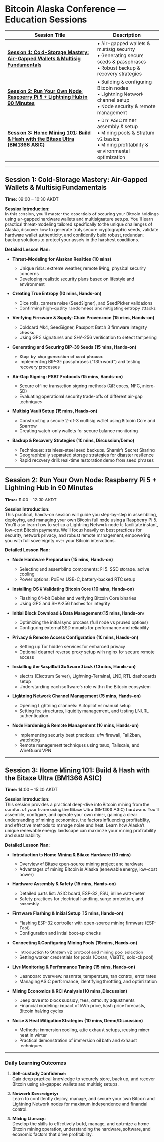# Bitcoin Alaska Conference — Education Sessions

| Session Title | Description |
|---------------|-------------|
| [**Session 1: Cold-Storage Mastery: Air-Gapped Wallets & Multisig Fundamentals**](#session-1-cold-storage-mastery-air-gapped-wallets--multisig-fundamentals) | • Air-gapped wallets & multisig security<br>• Generating secure seeds & passphrases<br>• Robust backup & recovery strategies |
| [**Session 2: Run Your Own Node: Raspberry Pi 5 + Lightning Hub in 90 Minutes**](#session-2-run-your-own-node-raspberry-pi-5--lightning-hub-in-90-minutes) | • Building & configuring Bitcoin nodes<br>• Lightning Network channel setup<br>• Node security & remote management |
| [**Session 3: Home Mining 101: Build & Hash with the Bitaxe Ultra (BM1366 ASIC)**](#session-3-home-mining-101-build--hash-with-the-bitaxe-ultra-bm1366-asic) | • DIY ASIC miner assembly & setup<br>• Mining pools & Stratum v2 basics<br>• Mining profitability & environmental optimization |

---

## Session 1: Cold-Storage Mastery: Air-Gapped Wallets & Multisig Fundamentals  
**Time:** 09:00 – 10:30 AKDT  

**Session Introduction:**  
In this session, you'll master the essentials of securing your Bitcoin holdings using air-gapped hardware wallets and multisignature setups. You'll learn practical threat-modeling tailored specifically to the unique challenges of Alaska, discover how to generate truly secure cryptographic seeds, validate hardware wallet authenticity, and confidently build robust, redundant backup solutions to protect your assets in the harshest conditions.

**Detailed Lesson Plan:**  
- **Threat-Modeling for Alaskan Realities (10 mins)**  
  - Unique risks: extreme weather, remote living, physical security concerns  
  - Developing realistic security plans based on lifestyle and environment  

- **Creating True Entropy (10 mins, Hands-on)**  
  - Dice rolls, camera noise (SeedSigner), and SeedPicker validations  
  - Confirming high-quality randomness and mitigating entropy attacks  

- **Verifying Firmware & Supply-Chain Provenance (15 mins, Hands-on)**  
  - Coldcard Mk4, SeedSigner, Passport Batch 3 firmware integrity checks  
  - Using GPG signatures and SHA-256 verification to detect tampering  

- **Generating and Securing BIP-39 Seeds (15 mins, Hands-on)**  
  - Step-by-step generation of seed phrases  
  - Implementing BIP-39 passphrases ("13th word") and testing recovery processes  

- **Air-Gap Signing: PSBT Protocols (15 mins, Hands-on)**  
  - Secure offline transaction signing methods (QR codes, NFC, micro-SD)  
  - Evaluating operational security trade-offs of different air-gap techniques  

- **Multisig Vault Setup (15 mins, Hands-on)**  
  - Constructing a secure 2-of-3 multisig wallet using Bitcoin Core and Sparrow  
  - Creating watch-only wallets for secure balance monitoring  

- **Backup & Recovery Strategies (10 mins, Discussion/Demo)**  
  - Techniques: stainless-steel seed backups, Shamir’s Secret Sharing  
  - Geographically separated storage strategies for disaster resilience  
  - Rapid recovery drill: real-time restoration demo from seed phrases  

---

## Session 2: Run Your Own Node: Raspberry Pi 5 + Lightning Hub in 90 Minutes  
**Time:** 11:00 – 12:30 AKDT  

**Session Introduction:**  
This practical, hands-on session will guide you step-by-step in assembling, deploying, and managing your own Bitcoin full node using a Raspberry Pi 5. You’ll also learn how to set up a Lightning Network node to facilitate instant, low-cost Bitcoin payments. We’ll focus heavily on best practices for security, network privacy, and robust remote management, empowering you with full sovereignty over your Bitcoin interactions.

**Detailed Lesson Plan:**  
- **Node Hardware Preparation (15 mins, Hands-on)**  
  - Selecting and assembling components: Pi 5, SSD storage, active cooling  
  - Power options: PoE vs USB-C, battery-backed RTC setup  

- **Installing OS & Validating Bitcoin Core (10 mins, Hands-on)**  
  - Flashing 64-bit Debian and verifying Bitcoin Core binaries  
  - Using GPG and SHA-256 hashes for integrity  

- **Initial Block Download & Data Management (15 mins, Hands-on)**  
  - Optimizing the initial sync process (full node vs pruned options)  
  - Configuring external SSD mounts for performance and reliability  

- **Privacy & Remote Access Configuration (10 mins, Hands-on)**  
  - Setting up Tor hidden services for enhanced privacy  
  - Optional clearnet reverse proxy setup with nginx for secure remote access  

- **Installing the RaspiBolt Software Stack (15 mins, Hands-on)**  
  - electrs (Electrum Server), Lightning-Terminal, LND, RTL dashboards setup  
  - Understanding each software's role within the Bitcoin ecosystem  

- **Lightning Network Channel Management (15 mins, Hands-on)**  
  - Opening Lightning channels: Autopilot vs manual setup  
  - Setting fee structures, liquidity management, and testing LNURL authentication  

- **Node Hardening & Remote Management (10 mins, Hands-on)**  
  - Implementing security best practices: ufw firewall, Fail2ban, watchdog  
  - Remote management techniques using tmux, Tailscale, and WireGuard VPN  

---

## Session 3: Home Mining 101: Build & Hash with the Bitaxe Ultra (BM1366 ASIC)  
**Time:** 14:00 – 15:30 AKDT  

**Session Introduction:**  
This session provides a practical deep-dive into Bitcoin mining from the comfort of your home using the Bitaxe Ultra (BM1366 ASIC) hardware. You’ll assemble, configure, and operate your own miner, gaining a clear understanding of mining economics, the factors influencing profitability, and effective methods to manage noise and heat. Learn how Alaska’s unique renewable energy landscape can maximize your mining profitability and sustainability.

**Detailed Lesson Plan:**  
- **Introduction to Home Mining & Bitaxe Hardware (10 mins)**  
  - Overview of Bitaxe open-source mining project and hardware  
  - Advantages of mining Bitcoin in Alaska (renewable energy, low-cost power)  

- **Hardware Assembly & Safety (15 mins, Hands-on)**  
  - Detailed parts list: ASIC board, ESP-32, PSU, inline watt-meter  
  - Safety practices for electrical handling, surge protection, and assembly  

- **Firmware Flashing & Initial Setup (15 mins, Hands-on)**  
  - Flashing ESP-32 controller with open-source mining firmware (ESP-Tool)  
  - Configuration and initial boot-up checks  

- **Connecting & Configuring Mining Pools (15 mins, Hands-on)**  
  - Introduction to Stratum v2 protocol and mining pool selection  
  - Setting worker credentials for pools (Ocean, ViaBTC, solo-ck pool)  

- **Live Monitoring & Performance Tuning (15 mins, Hands-on)**  
  - Dashboard overview: hashrate, temperature, fan control, error rates  
  - Managing ASIC performance, identifying throttling, and optimization  

- **Mining Economics & ROI Analysis (10 mins, Discussion)**  
  - Deep dive into block subsidy, fees, difficulty adjustments  
  - Financial modeling: impact of kWh price, hash price forecasts, Bitcoin halving cycles  

- **Noise & Heat Mitigation Strategies (10 mins, Demo/Discussion)**  
  - Methods: immersion cooling, attic exhaust setups, reusing miner heat in winter  
  - Practical demonstration of immersion oil bath and exhaust techniques  

---

### Daily Learning Outcomes  

1. **Self-custody Confidence:**  
   Gain deep practical knowledge to securely store, back up, and recover Bitcoin using air-gapped wallets and multisig setups.

2. **Network Sovereignty:**  
   Learn to confidently deploy, manage, and secure your own Bitcoin and Lightning Network nodes for maximum independence and financial control.

3. **Mining Literacy:**  
   Develop the skills to effectively build, manage, and optimize a home Bitcoin mining operation, understanding the hardware, software, and economic factors that drive profitability.

